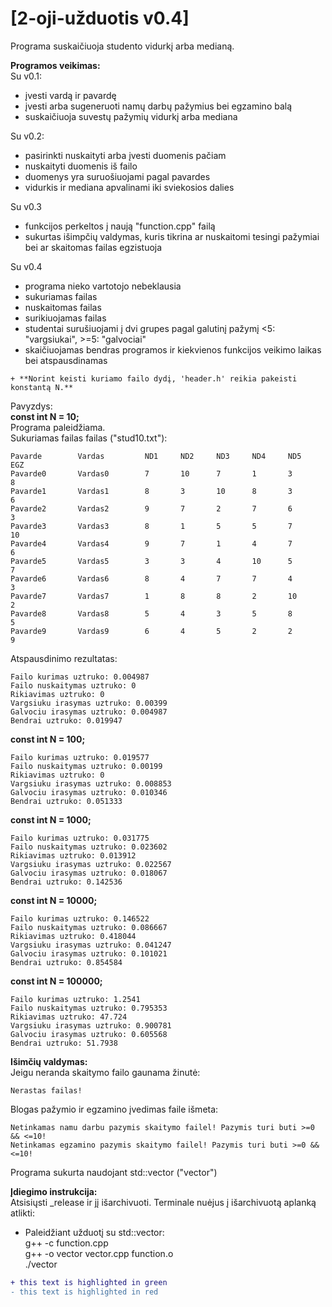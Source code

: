 # [2-oji-užduotis v0.4]

Programa suskaičiuoja studento vidurkį arba medianą.

**Programos veikimas:**\
Su v0.1:
- įvesti vardą ir pavardę
- įvesti arba sugeneruoti namų darbų pažymius bei egzamino balą
- suskaičiuoja suvestų pažymių vidurkį arba mediana

Su v0.2:
- pasirinkti nuskaityti arba įvesti duomenis pačiam
- nuskaityti duomenis iš failo
- duomenys yra suruošiuojami pagal pavardes
- vidurkis ir mediana apvalinami iki sviekosios dalies

Su v0.3
- funkcijos perkeltos į naują "function.cpp" failą
- sukurtas išimpčių valdymas, kuris tikrina ar nuskaitomi tesingi pažymiai bei ar skaitomas failas egzistuoja

Su v0.4
- programa nieko vartotojo nebeklausia
- sukuriamas failas
- nuskaitomas failas
- surikiuojamas failas
- studentai surušiuojami į dvi grupes pagal galutinį pažymį <5: "vargsiukai", >=5: "galvociai"
- skaičiuojamas bendras programos ir kiekvienos funkcijos veikimo laikas bei atspausdinamas

```dif
+ **Norint keisti kuriamo failo dydį, 'header.h' reikia pakeisti konstantą N.**
```
Pavyzdys:\
**const int N = 10;**\
Programa paleidžiama.\
Sukuriamas failas failas ("stud10.txt"):
```
Pavarde        Vardas         ND1     ND2     ND3     ND4     ND5     EGZ
Pavarde0       Vardas0        7       10      7       1       3       8
Pavarde1       Vardas1        8       3       10      8       3       6
Pavarde2       Vardas2        9       7       2       7       6       3
Pavarde3       Vardas3        8       1       5       5       7       10
Pavarde4       Vardas4        9       7       1       4       7       6
Pavarde5       Vardas5        3       3       4       10      5       7
Pavarde6       Vardas6        8       4       7       7       4       3
Pavarde7       Vardas7        1       8       8       2       10      2
Pavarde8       Vardas8        5       4       3       5       8       5
Pavarde9       Vardas9        6       4       5       2       2       9
```
Atspausdinimo rezultatas:
```
Failo kurimas uztruko: 0.004987
Failo nuskaitymas uztruko: 0
Rikiavimas uztruko: 0
Vargsiuku irasymas uztruko: 0.00399
Galvociu irasymas uztruko: 0.004987
Bendrai uztruko: 0.019947
```
**const int N = 100;**
```
Failo kurimas uztruko: 0.019577
Failo nuskaitymas uztruko: 0.00199
Rikiavimas uztruko: 0
Vargsiuku irasymas uztruko: 0.008853
Galvociu irasymas uztruko: 0.010346
Bendrai uztruko: 0.051333
```
**const int N = 1000;**
```
Failo kurimas uztruko: 0.031775
Failo nuskaitymas uztruko: 0.023602
Rikiavimas uztruko: 0.013912
Vargsiuku irasymas uztruko: 0.022567
Galvociu irasymas uztruko: 0.018067
Bendrai uztruko: 0.142536
```
**const int N = 10000;**
```
Failo kurimas uztruko: 0.146522
Failo nuskaitymas uztruko: 0.086667
Rikiavimas uztruko: 0.418044
Vargsiuku irasymas uztruko: 0.041247
Galvociu irasymas uztruko: 0.101021
Bendrai uztruko: 0.854584
```
**const int N = 100000;**
```
Failo kurimas uztruko: 1.2541
Failo nuskaitymas uztruko: 0.795353
Rikiavimas uztruko: 47.724
Vargsiuku irasymas uztruko: 0.900781
Galvociu irasymas uztruko: 0.605568
Bendrai uztruko: 51.7938
```
**Išimčių valdymas:**\
Jeigu neranda skaitymo failo gaunama žinutė:
```
Nerastas failas!
```
Blogas pažymio ir egzamino įvedimas faile išmeta:
```
Netinkamas namu darbu pazymis skaitymo failel! Pazymis turi buti >=0 && <=10!
Netinkamas egzamino pazymis skaitymo failel! Pazymis turi buti >=0 && <=10!
```
Programa sukurta naudojant std::vector ("vector")

**Įdiegimo instrukcija:**\
Atsisiųsti _release ir jį išarchivuoti. Terminale nuėjus į išarchivuotą aplanką atlikti:
- Paleidžiant užduotį su std::vector:\
g++ -c function.cpp\
g++ -o vector vector.cpp function.o\
./vector

```diff
+ this text is highlighted in green
- this text is highlighted in red
```
